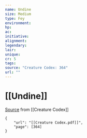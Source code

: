 ```yaml
---
name: Undine
size: Medium
type: Fey
environment: 
hp: 
ac: 
initiative: 
alignment: 
legendary: 
lair: 
unique: 
cr: 5
tags: 
source: "Creature Codex: 364"
url: ""
---
```

# [[Undine]]

[Source](zotero://open-pdf/library/items/NTNKJRHG?page=364) from [[Creature Codex]]

```pdf
{
	"url": "[[Creature Codex.pdf]]",
	"page": [364]
}
```

